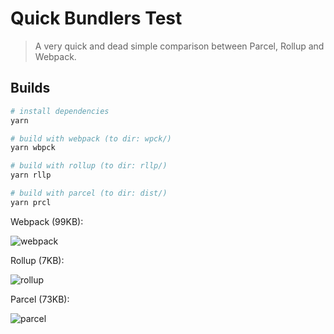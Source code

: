 # Quick Bundlers Test

> A very quick and dead simple comparison between Parcel, Rollup and Webpack.

## Builds

``` bash
# install dependencies
yarn

# build with webpack (to dir: wpck/)
yarn wbpck

# build with rollup (to dir: rllp/)
yarn rllp

# build with parcel (to dir: dist/)
yarn prcl
```

Webpack (99KB):

![webpack](https://downloader.disk.yandex.ru/preview/ceaab6bfc56ff60cbacc65d8aabe1c11765b36981a37e58f662093170395c948/5af4e606/DA1hVt53wVJxTFnHd1qOEW6tEEn2tcNVQWbpp0M8EuttPvU3xORB4AFvBqno8LcRxb5v-iZaSMHlteRJ7S1e0A%3D%3D?uid=0&filename=2018-05-10_22-26-05.png&disposition=inline&hash=&limit=0&content_type=image%2Fpng&tknv=v2&size=2048x2048)

Rollup (7KB):

![rollup](https://downloader.disk.yandex.ru/preview/fd39854007b3a141d72de379abf548f036cbf98ac7470b4dc1fc1e5b58f97464/5af4e5aa/DA1hVt53wVJxTFnHd1qOEYgF3KwvMwqsuGEG5hlx9s0jJzWPUwVb-VtskcTOy8IlId8PgvBV7Wy9Y3gpg3__kg%3D%3D?uid=0&filename=2018-05-10_22-27-13.png&disposition=inline&hash=&limit=0&content_type=image%2Fpng&tknv=v2&size=2048x2048)

Parcel (73KB):

![parcel](https://downloader.disk.yandex.ru/preview/099d724869fc3a1214dbcb5d40d675aa6d04c63d3af4e449c260786f86eadf20/5af4e5b7/DA1hVt53wVJxTFnHd1qOES7XLpeRL_dxkNrok8oF-v1IbsNJuV1H4JKDg4wHXPDdlQqol0OGJFkXvQHYst9ybw%3D%3D?uid=0&filename=2018-05-10_22-22-26.png&disposition=inline&hash=&limit=0&content_type=image%2Fpng&tknv=v2&size=2048x2048)
